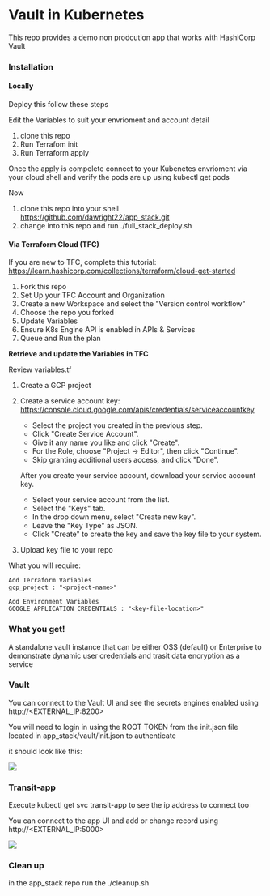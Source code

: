 # Vault in Kubernetes

This repo provides a demo non prodcution app that works with HashiCorp Vault 

### Installation
#### Locally
Deploy this follow these steps

Edit the Variables to suit your envrioment and account detail

1. clone this repo
2. Run Terrafom init
3. Run Terraform apply 

Once the apply is compelete connect to your Kubenetes envrioment via your cloud shell and verify the pods are up using kubectl get pods

Now

1. clone this repo into your shell https://github.com/dawright22/app_stack.git
2. change into this repo and run ./full_stack_deploy.sh

#### Via Terraform Cloud (TFC)
If you are new to TFC, complete this tutorial: https://learn.hashicorp.com/collections/terraform/cloud-get-started

1. Fork this repo
2. Set Up your TFC Account and Organization
3. Create a new Workspace and select the "Version control workflow" 
4. Choose the repo you forked
5. Update Variables
6. Ensure K8s Engine API is enabled in APIs & Services
7. Queue and Run the plan </br>

**Retrieve and update the Variables in TFC**

Review variables.tf

1. Create a GCP project
2. Create a service account key: https://console.cloud.google.com/apis/credentials/serviceaccountkey </br>
   * Select the project you created in the previous step.
   * Click "Create Service Account".
   * Give it any name you like and click "Create".
   * For the Role, choose "Project -> Editor", then click "Continue".
   * Skip granting additional users access, and click "Done".

   After you create your service account, download your service account key.

   * Select your service account from the list.
   * Select the "Keys" tab.
   * In the drop down menu, select "Create new key".
   * Leave the "Key Type" as JSON.
   * Click "Create" to create the key and save the key file to your system.
3. Upload key file to your repo

What you will require:</br>
```
Add Terraform Variables 
gcp_project : "<project-name>"

Add Environment Variables
GOOGLE_APPLICATION_CREDENTIALS : "<key-file-location>"
```

### What you get!
A standalone vault instance that can be either OSS (default) or Enterprise to demonstrate dynamic user credentials and trasit data encryption as a service 

### Vault
You can connect to the Vault UI and see the secrets engines enabled using http://<EXTERNAL_IP:8200>

You will need to login in using the ROOT TOKEN from the init.json file located in app_stack/vault/init.json to authenticate

it should look like this:

![](/images/vault.png)

### Transit-app

Execute kubectl get svc transit-app to see the ip address to connect too

You can connect to the app UI and add or change record using http://<EXTERNAL_IP:5000>

![](/images/tranist-app.png)


### Clean up
in the app_stack repo run the ./cleanup.sh
